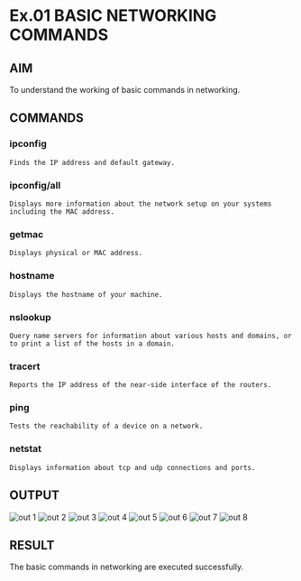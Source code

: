 # Ex.01 BASIC NETWORKING COMMANDS
## AIM
  To understand the working of basic commands in networking.

## COMMANDS
### ipconfig
    Finds the IP address and default gateway.
    
### ipconfig/all
    Displays more information about the network setup on your systems including the MAC address.

### getmac
    Displays physical or MAC address.

### hostname
    Displays the hostname of your machine.
    
### nslookup
    Query name servers for information about various hosts and domains, or to print a list of the hosts in a domain.
    
### tracert
    Reports the IP address of the near-side interface of the routers.

### ping
    Tests the reachability of a device on a network. 

### netstat
    Displays information about tcp and udp connections and ports.

## OUTPUT
![out 1](https://user-images.githubusercontent.com/127816336/226648712-96956701-dd78-455c-a6f2-07e110c3929b.png)
![out 2](https://user-images.githubusercontent.com/127816336/226648718-3ad89c51-9481-4eb0-8ddb-ed217ee33d88.png)
![out 3](https://user-images.githubusercontent.com/127816336/226648724-68e6c210-59a3-4ffa-8b63-bd4cc495652f.png)
![out 4](https://user-images.githubusercontent.com/127816336/226648728-73a00b26-9a08-43b0-b613-484d737a6421.png)
![out 5](https://user-images.githubusercontent.com/127816336/226648684-3c0797e2-c0b3-418d-b839-eae65b7ca294.png)
![out 6](https://user-images.githubusercontent.com/127816336/226648693-6c896392-39ea-4ab5-8748-a56dbbc67dfe.png)
![out 7](https://user-images.githubusercontent.com/127816336/226648697-a3a46cc6-b884-43db-9d83-b883b0b73962.png)
![out 8](https://user-images.githubusercontent.com/127816336/226648708-d4b5600b-a074-4d1f-b6bf-5adc811d2db6.png)


## RESULT
  The basic commands in networking are executed successfully.
